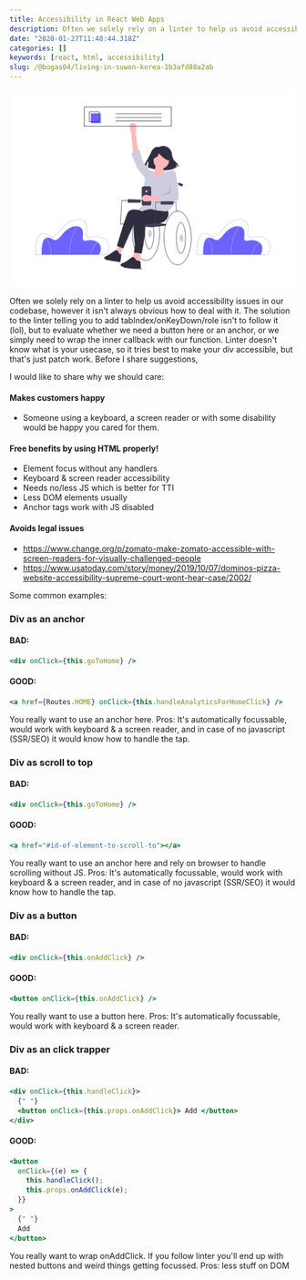 ```yaml
---
title: Accessibility in React Web Apps
description: Often we solely rely on a linter to help us avoid accessibility issues in our codebase, however it isn't always obvious how to deal with it.
date: "2020-01-27T11:48:44.318Z"
categories: []
keywords: [react, html, accessibility]
slug: /@bogas04/living-in-suwon-korea-1b3afd88a2ab
---
```


![Illustration from unDraw on accessibility showing a woman in wheelchair browsing web](/img/blog/accessibility.png)

Often we solely rely on a linter to help us avoid accessibility issues in our codebase, however it isn't always obvious how to deal with it. The solution to the linter telling you to add tabIndex/onKeyDown/role isn't to follow it (lol), but
to evaluate whether we need a button here or an anchor, or we simply need to wrap the inner callback with our function.
Linter doesn't know what is your usecase, so it tries best to make your div accessible, but that's just patch work. Before I share suggestions,

I would like to share why we should care:

#### Makes customers happy

- Someone using a keyboard, a screen reader or with some disability would be happy you cared for them.

#### Free benefits by using HTML properly!

- Element focus without any handlers
- Keyboard & screen reader accessibility
- Needs no/less JS which is better for TTI
- Less DOM elements usually
- Anchor tags work with JS disabled

#### Avoids legal issues

- https://www.change.org/p/zomato-make-zomato-accessible-with-screen-readers-for-visually-challenged-people
- https://www.usatoday.com/story/money/2019/10/07/dominos-pizza-website-accessibility-supreme-court-wont-hear-case/2002/

Some common examples:

### Div as an anchor

#### BAD:

```jsx
<div onClick={this.goToHome} />
```

#### GOOD:

```jsx
<a href={Routes.HOME} onClick={this.handleAnalyticsForHomeClick} />
```

You really want to use an anchor here.
Pros: It's automatically focussable, would work with keyboard & a screen reader, and in case of no javascript (SSR/SEO) it would know how to
handle the tap.

### Div as scroll to top

#### BAD:

```jsx
<div onClick={this.goToHome} />
```

#### GOOD:

```jsx
<a href="#id-of-element-to-scroll-to"></a>
```

You really want to use an anchor here and rely on browser to handle scrolling without JS.
Pros: It's automatically focussable, would work with keyboard & a screen reader, and in case of no javascript (SSR/SEO) it would know how to
handle the tap.

### Div as a button

#### BAD:

```jsx
<div onClick={this.onAddClick} />
```

#### GOOD:

```jsx
<button onClick={this.onAddClick} />
```

You really want to use a button here.
Pros: It's automatically focussable, would work with keyboard & a screen reader.

### Div as an click trapper

#### BAD:

```jsx
<div onClick={this.handleClick}>
  {" "}
  <button onClick={this.props.onAddClick}> Add </button>
</div>
```

#### GOOD:

```jsx
<button
  onClick={(e) => {
    this.handleClick();
    this.props.onAddClick(e);
  }}
>
  {" "}
  Add
</button>
```

You really want to wrap onAddClick. If you follow linter you'll end up with nested buttons and weird things getting focussed.
Pros: less stuff on DOM
